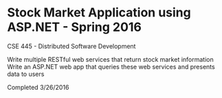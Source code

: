 # Stock Market Application using ASP.NET - Spring 2016

CSE 445 - Distributed Software Development

Write multiple RESTful web services that return stock market information
Write an ASP.NET web app that queries these web services and presents data to users

Completed 3/26/2016
